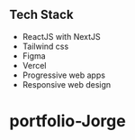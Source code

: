 ## Tech Stack
- ReactJS with NextJS
- Tailwind css
- Figma
- Vercel
- Progressive web apps
- Responsive web design
# portfolio-Jorge
